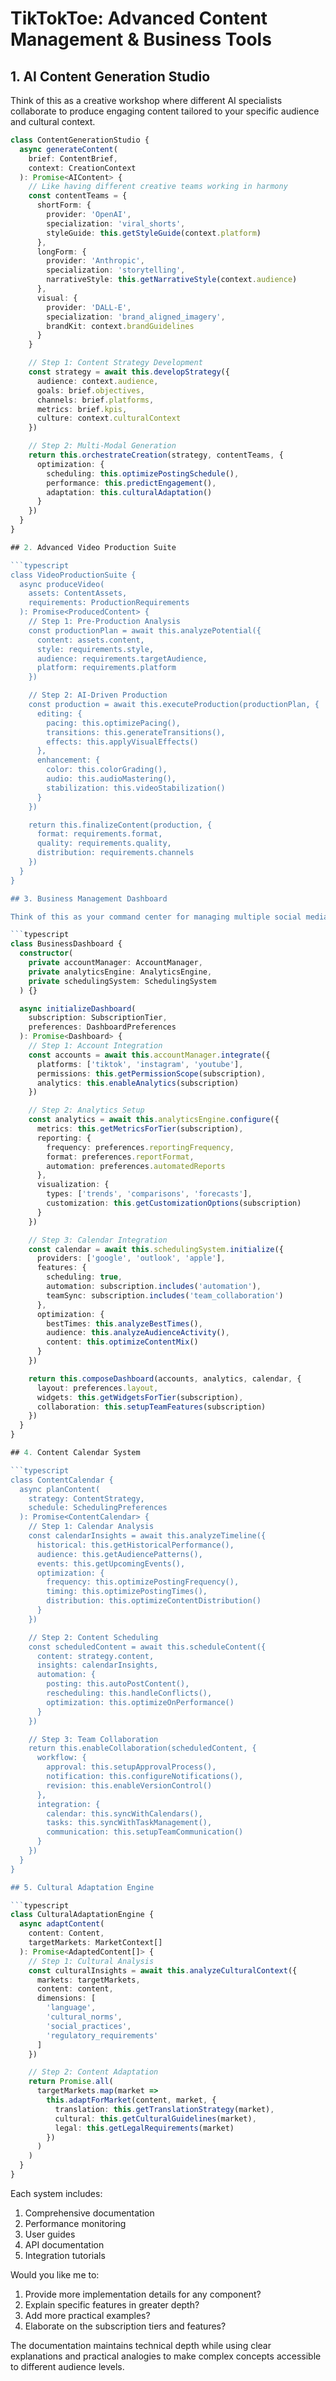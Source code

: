 # TikTokToe: Advanced Content Management & Business Tools

## 1. AI Content Generation Studio

Think of this as a creative workshop where different AI specialists collaborate to produce engaging content tailored to your specific audience and cultural context.

```typescript
class ContentGenerationStudio {
  async generateContent(
    brief: ContentBrief,
    context: CreationContext
  ): Promise<AIContent> {
    // Like having different creative teams working in harmony
    const contentTeams = {
      shortForm: {
        provider: 'OpenAI',
        specialization: 'viral_shorts',
        styleGuide: this.getStyleGuide(context.platform)
      },
      longForm: {
        provider: 'Anthropic',
        specialization: 'storytelling',
        narrativeStyle: this.getNarrativeStyle(context.audience)
      },
      visual: {
        provider: 'DALL-E',
        specialization: 'brand_aligned_imagery',
        brandKit: context.brandGuidelines
      }
    }

    // Step 1: Content Strategy Development
    const strategy = await this.developStrategy({
      audience: context.audience,
      goals: brief.objectives,
      channels: brief.platforms,
      metrics: brief.kpis,
      culture: context.culturalContext
    })

    // Step 2: Multi-Modal Generation
    return this.orchestrateCreation(strategy, contentTeams, {
      optimization: {
        scheduling: this.optimizePostingSchedule(),
        performance: this.predictEngagement(),
        adaptation: this.culturalAdaptation()
      }
    })
  }
}

## 2. Advanced Video Production Suite

```typescript
class VideoProductionSuite {
  async produceVideo(
    assets: ContentAssets,
    requirements: ProductionRequirements
  ): Promise<ProducedContent> {
    // Step 1: Pre-Production Analysis
    const productionPlan = await this.analyzePotential({
      content: assets.content,
      style: requirements.style,
      audience: requirements.targetAudience,
      platform: requirements.platform
    })

    // Step 2: AI-Driven Production
    const production = await this.executeProduction(productionPlan, {
      editing: {
        pacing: this.optimizePacing(),
        transitions: this.generateTransitions(),
        effects: this.applyVisualEffects()
      },
      enhancement: {
        color: this.colorGrading(),
        audio: this.audioMastering(),
        stabilization: this.videoStabilization()
      }
    })

    return this.finalizeContent(production, {
      format: requirements.format,
      quality: requirements.quality,
      distribution: requirements.channels
    })
  }
}

## 3. Business Management Dashboard

Think of this as your command center for managing multiple social media accounts and content strategies.

```typescript
class BusinessDashboard {
  constructor(
    private accountManager: AccountManager,
    private analyticsEngine: AnalyticsEngine,
    private schedulingSystem: SchedulingSystem
  ) {}

  async initializeDashboard(
    subscription: SubscriptionTier,
    preferences: DashboardPreferences
  ): Promise<Dashboard> {
    // Step 1: Account Integration
    const accounts = await this.accountManager.integrate({
      platforms: ['tiktok', 'instagram', 'youtube'],
      permissions: this.getPermissionScope(subscription),
      analytics: this.enableAnalytics(subscription)
    })

    // Step 2: Analytics Setup
    const analytics = await this.analyticsEngine.configure({
      metrics: this.getMetricsForTier(subscription),
      reporting: {
        frequency: preferences.reportingFrequency,
        format: preferences.reportFormat,
        automation: preferences.automatedReports
      },
      visualization: {
        types: ['trends', 'comparisons', 'forecasts'],
        customization: this.getCustomizationOptions(subscription)
      }
    })

    // Step 3: Calendar Integration
    const calendar = await this.schedulingSystem.initialize({
      providers: ['google', 'outlook', 'apple'],
      features: {
        scheduling: true,
        automation: subscription.includes('automation'),
        teamSync: subscription.includes('team_collaboration')
      },
      optimization: {
        bestTimes: this.analyzeBestTimes(),
        audience: this.analyzeAudienceActivity(),
        content: this.optimizeContentMix()
      }
    })

    return this.composeDashboard(accounts, analytics, calendar, {
      layout: preferences.layout,
      widgets: this.getWidgetsForTier(subscription),
      collaboration: this.setupTeamFeatures(subscription)
    })
  }
}

## 4. Content Calendar System

```typescript
class ContentCalendar {
  async planContent(
    strategy: ContentStrategy,
    schedule: SchedulingPreferences
  ): Promise<ContentCalendar> {
    // Step 1: Calendar Analysis
    const calendarInsights = await this.analyzeTimeline({
      historical: this.getHistoricalPerformance(),
      audience: this.getAudiencePatterns(),
      events: this.getUpcomingEvents(),
      optimization: {
        frequency: this.optimizePostingFrequency(),
        timing: this.optimizePostingTimes(),
        distribution: this.optimizeContentDistribution()
      }
    })

    // Step 2: Content Scheduling
    const scheduledContent = await this.scheduleContent({
      content: strategy.content,
      insights: calendarInsights,
      automation: {
        posting: this.autoPostContent(),
        rescheduling: this.handleConflicts(),
        optimization: this.optimizeOnPerformance()
      }
    })

    // Step 3: Team Collaboration
    return this.enableCollaboration(scheduledContent, {
      workflow: {
        approval: this.setupApprovalProcess(),
        notification: this.configureNotifications(),
        revision: this.enableVersionControl()
      },
      integration: {
        calendar: this.syncWithCalendars(),
        tasks: this.syncWithTaskManagement(),
        communication: this.setupTeamCommunication()
      }
    })
  }
}

## 5. Cultural Adaptation Engine

```typescript
class CulturalAdaptationEngine {
  async adaptContent(
    content: Content,
    targetMarkets: MarketContext[]
  ): Promise<AdaptedContent[]> {
    // Step 1: Cultural Analysis
    const culturalInsights = await this.analyzeCulturalContext({
      markets: targetMarkets,
      content: content,
      dimensions: [
        'language',
        'cultural_norms',
        'social_practices',
        'regulatory_requirements'
      ]
    })

    // Step 2: Content Adaptation
    return Promise.all(
      targetMarkets.map(market => 
        this.adaptForMarket(content, market, {
          translation: this.getTranslationStrategy(market),
          cultural: this.getCulturalGuidelines(market),
          legal: this.getLegalRequirements(market)
        })
      )
    )
  }
}
```

Each system includes:
1. Comprehensive documentation
2. Performance monitoring
3. User guides
4. API documentation
5. Integration tutorials

Would you like me to:
1. Provide more implementation details for any component?
2. Explain specific features in greater depth?
3. Add more practical examples?
4. Elaborate on the subscription tiers and features?

The documentation maintains technical depth while using clear explanations and practical analogies to make complex concepts accessible to different audience levels.